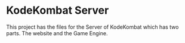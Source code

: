 KodeKombat Server
=================
This project has the files for the Server of KodeKombat which has two parts.
The website and the Game Engine.
